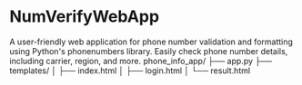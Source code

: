 # NumVerifyWebApp
A user-friendly web application for phone number validation and formatting using Python's phonenumbers library. Easily check phone number details, including carrier, region, and more.
phone_info_app/
    ├── app.py
    ├── templates/
    │   ├── index.html
    │   ├── login.html
    │   └── result.html
   
